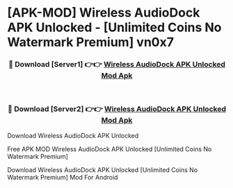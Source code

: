 # [APK-MOD] Wireless AudioDock APK Unlocked - [Unlimited Coins No Watermark Premium] vn0x7



<div align="center">
<h3>🔴 Download [Server1] 👉👉 <a href="https://momento.my/?title=Wireless_AudioDock_APK_Unlocked">Wireless AudioDock APK Unlocked Mod Apk</a></h3><br>

<h3>🔴 Download [Server2] 👉👉 <a href="https://momento.my/?title=Wireless_AudioDock_APK_Unlocked">Wireless AudioDock APK Unlocked Mod Apk</a></h3>
</div>



Download Wireless AudioDock APK Unlocked 

Free APK MOD Wireless AudioDock APK Unlocked [Unlimited Coins No Watermark Premium]

Download Wireless AudioDock APK Unlocked [Unlimited Coins No Watermark Premium] Mod For Android
